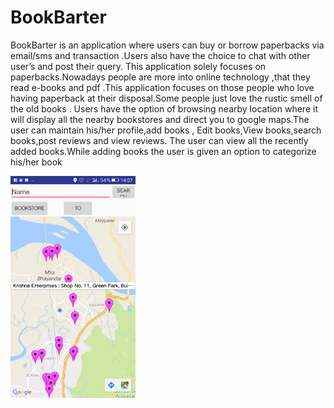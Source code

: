 # BookBarter
BookBarter is an application where users can buy or borrow paperbacks via
email/sms and transaction .Users also have the choice to chat with other user’s and post
their query.
This application solely focuses on paperbacks.Nowadays people are more
into online technology ,that they read e-books and pdf .This application
focuses on those people who love having paperback at their disposal.Some
people just love the rustic smell of the old books .
Users have the option of browsing nearby location where it will display all
the nearby bookstores and direct you to google maps.The user can maintain
his/her profile,add books ,
Edit books,View books,search books,post reviews and view reviews.
The user can view all the recently added books.While adding books the user
is given an option to categorize his/her book

<img src="app/src/main/res/drawable/Screenshot_20180303-140738.png" width=200>
